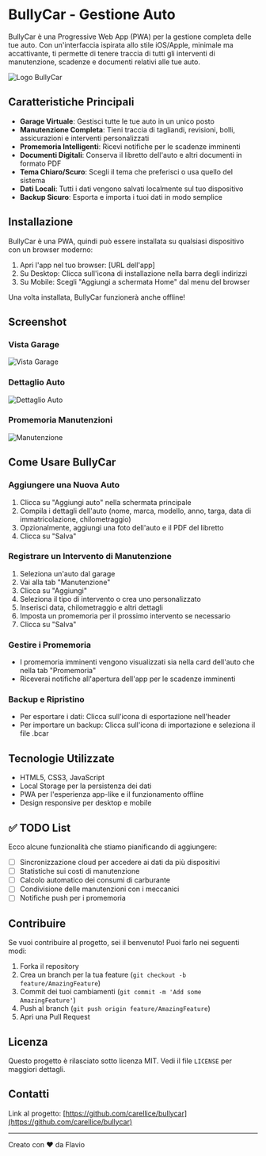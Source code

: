 # BullyCar - Gestione Auto

BullyCar è una Progressive Web App (PWA) per la gestione completa delle tue auto. Con un'interfaccia ispirata allo stile iOS/Apple, minimale ma accattivante, ti permette di tenere traccia di tutti gli interventi di manutenzione, scadenze e documenti relativi alle tue auto.

![Logo BullyCar](https://i.ibb.co/cKMm1Fd4/Designer.png) <!-- Qui uno screenshot del logo con il bulldog inglese -->

## Caratteristiche Principali

- **Garage Virtuale**: Gestisci tutte le tue auto in un unico posto
- **Manutenzione Completa**: Tieni traccia di tagliandi, revisioni, bolli, assicurazioni e interventi personalizzati
- **Promemoria Intelligenti**: Ricevi notifiche per le scadenze imminenti
- **Documenti Digitali**: Conserva il libretto dell'auto e altri documenti in formato PDF
- **Tema Chiaro/Scuro**: Scegli il tema che preferisci o usa quello del sistema
- **Dati Locali**: Tutti i dati vengono salvati localmente sul tuo dispositivo
- **Backup Sicuro**: Esporta e importa i tuoi dati in modo semplice

## Installazione

BullyCar è una PWA, quindi può essere installata su qualsiasi dispositivo con un browser moderno:

1. Apri l'app nel tuo browser: [URL dell'app]
2. Su Desktop: Clicca sull'icona di installazione nella barra degli indirizzi
3. Su Mobile: Scegli "Aggiungi a schermata Home" dal menu del browser

Una volta installata, BullyCar funzionerà anche offline!

## Screenshot

### Vista Garage
![Vista Garage](screenshots/garage-view.png) <!-- Screenshot della vista garage con le card delle auto -->

### Dettaglio Auto
![Dettaglio Auto](screenshots/car-detail.png) <!-- Screenshot della vista dettaglio auto con i tab -->

### Promemoria Manutenzioni
![Manutenzione](screenshots/maintenance.png) <!-- Screenshot del form di manutenzione -->

## Come Usare BullyCar

### Aggiungere una Nuova Auto
1. Clicca su "Aggiungi auto" nella schermata principale
2. Compila i dettagli dell'auto (nome, marca, modello, anno, targa, data di immatricolazione, chilometraggio)
3. Opzionalmente, aggiungi una foto dell'auto e il PDF del libretto
4. Clicca su "Salva"

### Registrare un Intervento di Manutenzione
1. Seleziona un'auto dal garage
2. Vai alla tab "Manutenzione"
3. Clicca su "Aggiungi"
4. Seleziona il tipo di intervento o crea uno personalizzato
5. Inserisci data, chilometraggio e altri dettagli
6. Imposta un promemoria per il prossimo intervento se necessario
7. Clicca su "Salva"

### Gestire i Promemoria
- I promemoria imminenti vengono visualizzati sia nella card dell'auto che nella tab "Promemoria"
- Riceverai notifiche all'apertura dell'app per le scadenze imminenti

### Backup e Ripristino
- Per esportare i dati: Clicca sull'icona di esportazione nell'header
- Per importare un backup: Clicca sull'icona di importazione e seleziona il file .bcar

## Tecnologie Utilizzate

- HTML5, CSS3, JavaScript
- Local Storage per la persistenza dei dati
- PWA per l'esperienza app-like e il funzionamento offline
- Design responsive per desktop e mobile

## ✅ TODO List

Ecco alcune funzionalità che stiamo pianificando di aggiungere:

- [ ] Sincronizzazione cloud per accedere ai dati da più dispositivi
- [ ] Statistiche sui costi di manutenzione
- [ ] Calcolo automatico dei consumi di carburante
- [ ] Condivisione delle manutenzioni con i meccanici
- [ ] Notifiche push per i promemoria

## Contribuire

Se vuoi contribuire al progetto, sei il benvenuto! Puoi farlo nei seguenti modi:

1. Forka il repository
2. Crea un branch per la tua feature (`git checkout -b feature/AmazingFeature`)
3. Commit dei tuoi cambiamenti (`git commit -m 'Add some AmazingFeature'`)
4. Push al branch (`git push origin feature/AmazingFeature`)
5. Apri una Pull Request

## Licenza

Questo progetto è rilasciato sotto licenza MIT. Vedi il file `LICENSE` per maggiori dettagli.

## Contatti

Link al progetto: [https://github.com/carellice/bullycar](https://github.com/carellice/bullycar)

---

Creato con ❤️ da Flavio
